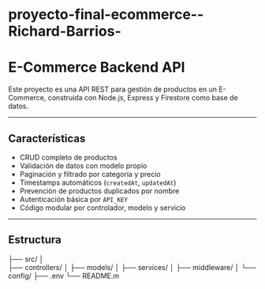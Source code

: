 # proyecto-final-ecommerce--Richard-Barrios-

# E-Commerce Backend API

Este proyecto es una API REST para gestión de productos en un E-Commerce, construida con Node.js, Express y Firestore como base de datos.

---

## Características

- CRUD completo de productos
- Validación de datos con modelo propio
- Paginación y filtrado por categoría y precio
- Timestamps automáticos (`createdAt`, `updatedAt`)
- Prevención de productos duplicados por nombre
- Autenticación básica por `API_KEY`
- Código modular por controlador, modelo y servicio

---

## Estructura

├── src/ │   
├── controllers/ │   ├── models/ │   ├── services/ │   ├── middleware/ │   └── config/ ├── .env └── README.m


